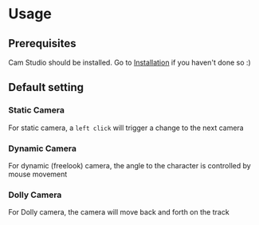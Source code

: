 # Usage

## Prerequisites
Cam Studio should be installed. Go to [Installation](./docs/installation.md) if you haven't done so :)

## Default setting
### Static Camera
For static camera, a `left click` will trigger a change to the next camera
### Dynamic Camera
For dynamic (freelook) camera, the angle to the character is controlled by mouse movement
### Dolly Camera
For Dolly camera, the camera will move back and forth on the track

